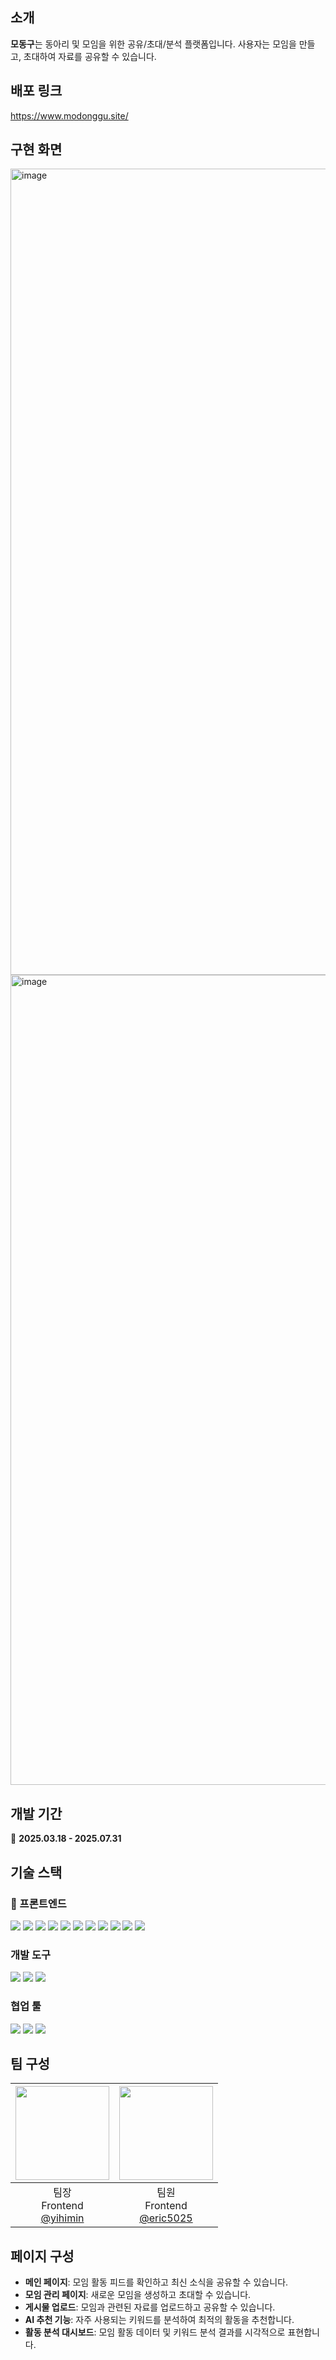 ## 소개
**모동구**는 동아리 및 모임을 위한 공유/초대/분석 플랫폼입니다. 사용자는 모임을 만들고, 초대하여 자료를 공유할 수 있습니다.

## 배포 링크
https://www.modonggu.site/

## 구현 화면
<img width="1290" alt="image" src="https://github.com/user-attachments/assets/3b7df203-c5c6-4995-80a1-505fd331a5df" />
<img width="1296" alt="image" src="https://github.com/user-attachments/assets/8e6b42c6-6aa9-49a9-b3a1-a6ffd04b7a71" />

## 개발 기간
📅 **2025.03.18 - 2025.07.31**

## 기술 스택
### 📌 프론트엔드
<img src="https://img.shields.io/badge/React-61DAFB?style=for-the-badge&logo=React&logoColor=black"/> <img src="https://img.shields.io/badge/Next.js-000000?style=for-the-badge&logo=Next.js&logoColor=white"/> <img src="https://img.shields.io/badge/TypeScript-3178C6?style=for-the-badge&logo=TypeScript&logoColor=white"/> <img src="https://img.shields.io/badge/Zustand-000000?style=for-the-badge&logoColor=white"/> <img src="https://img.shields.io/badge/React Query-FF4154?style=for-the-badge&logo=ReactQuery&logoColor=white"/> <img src="https://img.shields.io/badge/NextAuth.js-000000?style=for-the-badge&logo=NextAuth.js&logoColor=white"/> <img src="https://img.shields.io/badge/Turbopack-FFCC00?style=for-the-badge&logo=Turbopack&logoColor=black"/> <img src="https://img.shields.io/badge/Jest-C21325?style=for-the-badge&logo=Jest&logoColor=white"/> <img src="https://img.shields.io/badge/Vercel-000000?style=for-the-badge&logo=Vercel&logoColor=white"/> <img src="https://img.shields.io/badge/Rechart-0088CC?style=for-the-badge&logo=Rechart&logoColor=white"/> <img src="https://img.shields.io/badge/Fetch%20API-4285F4?style=for-the-badge&logo=javascript&logoColor=white"/>

### 개발 도구
<img src="https://img.shields.io/badge/Visual%20Studio%20Code-0078d7.svg?style=for-the-badge&logo=visual-studio-code&logoColor=white"/> <img src="https://img.shields.io/badge/GitHub-%23121011.svg?style=for-the-badge&logo=github&logoColor=white"/> <img src="https://img.shields.io/badge/Jest-C21325?style=for-the-badge&logo=Jest&logoColor=white"/>

### 협업 툴
<img src="https://img.shields.io/badge/Notion-000000?style=for-the-badge&logo=notion&logoColor=white"/> <img src="https://img.shields.io/badge/GitHub%20Projects-000000?style=for-the-badge&logo=github&logoColor=white"/> <img src="https://img.shields.io/badge/Jira-0052CC?style=for-the-badge&logo=Jira&logoColor=white"/>

## 팀 구성
|<img src="https://avatars.githubusercontent.com/u/127826452?v=4" width="150" height="150"/>|<img src="https://avatars.githubusercontent.com/u/190096282?v=4" width="150" height="150"/>|
|:-:|:-:|
|팀장<br/>Frontend<br/>[@yihimin](https://github.com/yihimin)|팀원<br/>Frontend<br/>[@eric5025](https://github.com/eric5025)|

## 페이지 구성
- **메인 페이지**: 모임 활동 피드를 확인하고 최신 소식을 공유할 수 있습니다.
- **모임 관리 페이지**: 새로운 모임을 생성하고 초대할 수 있습니다.
- **게시물 업로드**: 모임과 관련된 자료를 업로드하고 공유할 수 있습니다.
- **AI 추천 기능**: 자주 사용되는 키워드를 분석하여 최적의 활동을 추천합니다.
- **활동 분석 대시보드**: 모임 활동 데이터 및 키워드 분석 결과를 시각적으로 표현합니다.

